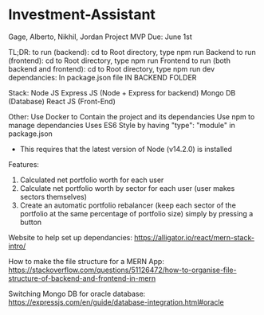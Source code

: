 # Investment-Assistant
Gage, Alberto, Nikhil, Jordan
Project MVP Due: June 1st

TL;DR:
to run (backend): cd to Root directory, type npm run Backend
to run (frontend): cd to Root directory, type npm run Frontend
to run (both backend and frontend): cd to Root directory, type npm run dev
dependancies: In package.json file IN BACKEND FOLDER

Stack:
Node JS
Express JS (Node + Express for backend)
Mongo DB (Database)
React JS (Front-End)

Other:
Use Docker to Contain the project and its dependancies
Use npm to manage dependancies
Uses ES6 Style by having "type": "module" in package.json
  - This requires that the latest version of Node (v14.2.0) is installed

Features:
1. Calculated net portfolio worth for each user
2. Calculate net portfolio worth by sector for each user (user makes sectors themselves)
3. Create an automatic portfolio rebalancer (keep each sector of the portfolio at the same percentage
of portfolio size) simply by pressing a button

Website to help set up dependancies:
https://alligator.io/react/mern-stack-intro/

How to make the file structure for a MERN App:
https://stackoverflow.com/questions/51126472/how-to-organise-file-structure-of-backend-and-frontend-in-mern

Switching Mongo DB for oracle database:
https://expressjs.com/en/guide/database-integration.html#oracle
